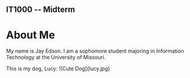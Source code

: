 ## IT1000 -- Midterm

# About Me

My name is Jay Edson. I am a sophomore student majoring in Information Technology at the University of Missouri.


This is my dog, Lucy:
![Cute Dog]{lucy.jpg}
